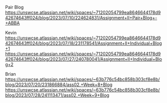 Pair Blog
https://unswcse.atlassian.net/wiki/spaces/~71202054799ea8646644178d942674643ff024/blog/2023/07/10/224624831/Assignment+II+Pair+Blog+-+ABBA

Kevin
https://unswcse.atlassian.net/wiki/spaces/~71202054799ea8646644178d942674643ff024/blog/2023/07/18/231178541/Assignment+II+Individual+Blog+1
https://unswcse.atlassian.net/wiki/spaces/~71202054799ea8646644178d942674643ff024/blog/2023/07/27/240780041/Assignment+II+Individual+Blog+2

Brian
https://unswcse.atlassian.net/wiki/spaces/~63b776c54bc858b303cf8e8b/blog/2023/07/20/231866884/ass02.+Week+8+Blog
https://unswcse.atlassian.net/wiki/spaces/~63b776c54bc858b303cf8e8b/blog/2023/07/28/241113471/ass02.+Week+9+Blog